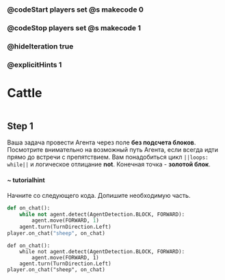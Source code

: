 ### @codeStart players set @s makecode 0
### @codeStop players set @s makecode 1

### @hideIteration true 
### @explicitHints 1


# Cattle

```python
```

## Step 1
Ваша задача провести Агента через поле **без подсчета блоков**. Посмотрите внимательно на возможный путь Агента, если всегда идти прямо до встречи с препятствием. Вам понадобиться цикл ``||loops: while||`` и логическое отлицание **not**. Конечная точка - **золотой блок**.
#### ~ tutorialhint 
Начните со следующего кода. Допишите необходимую часть.
```python
def on_chat():
    while not agent.detect(AgentDetection.BLOCK, FORWARD):
        agent.move(FORWARD, 1)
    agent.turn(TurnDirection.Left)
player.on_chat("sheep", on_chat)
```

```ghost
def on_chat():
    while not agent.detect(AgentDetection.BLOCK, FORWARD):
        agent.move(FORWARD, 1)
    agent.turn(TurnDirection.Left)
player.on_chat("sheep", on_chat)
``` 

